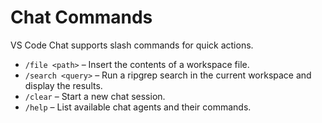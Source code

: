 # Chat Commands

VS Code Chat supports slash commands for quick actions.

- `/file <path>` – Insert the contents of a workspace file.
- `/search <query>` – Run a ripgrep search in the current workspace and display the results.
- `/clear` – Start a new chat session.
- `/help` – List available chat agents and their commands.
